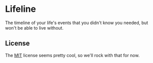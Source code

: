 # Lifeline

The timeline of your life's events that you didn't know you needed, but won't be able to live without.

## License

The [MIT](https://github.com/agbfm/wiiire/blob/main/LICENSE) license seems pretty cool, so we'll rock with that for now.